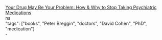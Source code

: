 [Your Drug May Be Your Problem: How & Why to Stop Taking Psychiatric Medications](https://www.goodreads.com/book/show/239464.Your_Drug_May_Be_Your_Problem)<br />
na<br />
"tags": ["books", "Peter Breggin", "doctors", "David Cohen", "PhD", "medication"]<br />
-<br />
